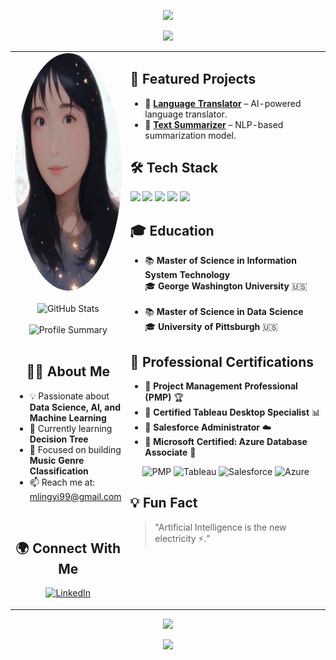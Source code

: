 <!-- Animated Banner -->
<p align="center">
  <img src="https://readme-typing-svg.herokuapp.com?color=F75C7E&size=25&center=true&vCenter=true&multiline=true&width=700&height=100&lines=🚀+Welcome+to+Summer's+GitHub+Profile!+👋;AI+%7C+Big+Data+%7C+Data+Science+%7C+Machine+Learning+%7C+PMP+%7C+BI">
</p>

<!-- Black Background Effect -->
<div align="center">
  <img src="https://user-images.githubusercontent.com/74038190/225813708-98b745f2-7d22-48cf-9150-083f1b00d6c9.gif">
</div>

<table>
  <tr>
    <!-- Left Sidebar (Profile) -->
    <td width="35%" valign="top" align="center">
      <!-- Profile Headshot -->
      <img src="https://github.com/mlingyi99/SummerMeng/blob/main/profile.jpg" width="280" height="380" style="border-radius:50%;" alt="Profile Headshot">
      <br><br>
      <img src="https://github-readme-stats.vercel.app/api?username=SummerMeng&show_icons=true&theme=radical" alt="GitHub Stats">
      <br><br>
      <img src="https://github-profile-summary-cards.vercel.app/api/cards/profile-details?username=SummerMeng&theme=radical" alt="Profile Summary">
      <br><br>
      <h2>👨‍💻 About Me</h2>
      <ul align="left">
        <li>💡 Passionate about <b>Data Science, AI, and Machine Learning</b></li>
        <li>🌱 Currently learning <b>Decision Tree</b></li>
        <li>🎯 Focused on building <b>Music Genre Classification</b></li>
        <li>📫 Reach me at: <a href="mailto:mlingyi99@gmail.com">mlingyi99@gmail.com</a></li>
      </ul>
      <br>
      <h2>🌍 Connect With Me</h2>
      <p>
        <a href="https://www.linkedin.com/in/lingyi-summer-meng-pmp-053193103/" target="_blank">
          <img src="https://img.shields.io/badge/LinkedIn-black?style=for-the-badge&logo=linkedin" alt="LinkedIn">
        </a>


<!-- Right Sidebar (Projects, Tech Stack, Stats) -->
<td width="65%" valign="top">
<h2>📌 Featured Projects</h2>
      <ul>
        <li>🔹 <b><a href="https://github.com/your-username/project-1">Language Translator</a></b> – AI-powered language translator.</li>
        <li>🔹 <b><a href="https://github.com/your-username/project-2">Text Summarizer</a></b> – NLP-based summarization model.</li>
      </ul>

<h2>🛠️ Tech Stack</h2>
      <p align="left">
        <img src="https://img.shields.io/badge/Python-black?style=for-the-badge&logo=python">
        <img src="https://img.shields.io/badge/SQL-black?style=for-the-badge&logo=mysql">
        <img src="https://img.shields.io/badge/PyTorch-black?style=for-the-badge&logo=pytorch">
        <img src="https://img.shields.io/badge/R-black?style=for-the-badge&logo=r">
        <img src="https://img.shields.io/badge/SAS-black?style=for-the-badge&logo=sas">
      </p>

  <h2>🎓 Education</h2>
      <ul align="left">
        <li>📚 <b>Master of Science in Information System Technology</b><br>
          🎓 <b>George Washington University</b> 🇺🇸 <br>
        </li>
        <br>
        <li>📚 <b>Master of Science in Data Science</b><br>
          🎓 <b>University of Pittsburgh</b> 🇺🇸 <br>
        </li>
      </ul>

  <h2>📜 Professional Certifications</h2>
      <ul align="left">
        <li>📌 <b>Project Management Professional (PMP)</b> 🏆</li>
        <li>📌 <b>Certified Tableau Desktop Specialist</b> 📊</li>
        <li>📌 <b>Salesforce Administrator</b> ☁️</li>
        <li>📌 <b>Microsoft Certified: Azure Database Associate</b> 🔵</li>
      </ul>
      <p align="center">
        <img src="https://img.shields.io/badge/PMP-black?style=for-the-badge&logo=pmipmp" alt="PMP">
        <img src="https://img.shields.io/badge/Tableau-black?style=for-the-badge&logo=tableau" alt="Tableau">
        <img src="https://img.shields.io/badge/Salesforce-black?style=for-the-badge&logo=salesforce" alt="Salesforce">
        <img src="https://img.shields.io/badge/Azure-black?style=for-the-badge&logo=microsoftazure" alt="Azure">
      </p>

<h2>💡 Fun Fact</h2>
      <blockquote>
        "Artificial Intelligence is the new electricity ⚡."
      </blockquote>
    </td>
  </tr>
</table>

<!-- Animated Footer -->
<p align="center">
  <img src="https://readme-typing-svg.herokuapp.com?color=36BCF7&size=22&center=true&vCenter=true&multiline=true&width=600&height=50&lines=Thanks+for+visiting!+Have+a+great+day!+🚀">
</p>

<!-- Cool Waving Hand -->
<p align="center">
  <img src="https://raw.githubusercontent.com/innng/innng/master/assets/kyubey.gif" width="100">
</p>
